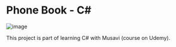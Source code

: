 # Phone Book - C#
![image](https://user-images.githubusercontent.com/72979004/230884687-d060f1a6-d277-4ffe-9209-d4d33fc5bfc9.png)

This project is part of learning C# with Musavi (course on Udemy).
